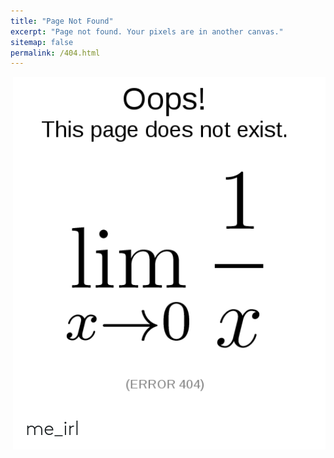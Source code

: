```yaml
---
title: "Page Not Found"
excerpt: "Page not found. Your pixels are in another canvas."
sitemap: false
permalink: /404.html
---
```








<img style="float: right;" src="/images/404.png">


<!---
<script type="text/javascript">
  var GOOG_FIXURL_LANG = 'en';
  var GOOG_FIXURL_SITE = '{{ site.url }}'
</script>
<script type="text/javascript"
  src="//linkhelp.clients.google.com/tbproxy/lh/wm/fixurl.js">
</script>
--->